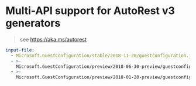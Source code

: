# Multi-API support for AutoRest v3 generators

> see https://aka.ms/autorest

``` yaml $(enable-multi-api)
input-file:
  - Microsoft.GuestConfiguration/stable/2018-11-20/guestconfiguration.json
  - >-
    Microsoft.GuestConfiguration/preview/2018-06-30-preview/guestconfiguration.json
  - >-
    Microsoft.GuestConfiguration/preview/2018-01-20-preview/guestconfiguration.json
```
